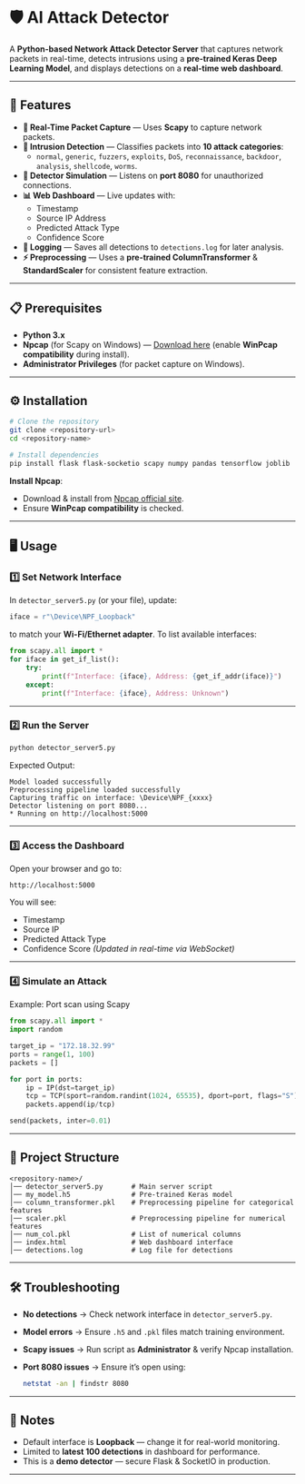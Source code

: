# 🛡️ AI Attack Detector

A **Python-based Network Attack Detector Server** that captures network packets in real-time, detects intrusions using a **pre-trained Keras Deep Learning Model**, and displays detections on a **real-time web dashboard**.

---

## 🚀 **Features**
- **📡 Real-Time Packet Capture** — Uses **Scapy** to capture network packets.
- **🧠 Intrusion Detection** — Classifies packets into **10 attack categories**:
  - `normal`, `generic`, `fuzzers`, `exploits`, `DoS`, `reconnaissance`, `backdoor`, `analysis`, `shellcode`, `worms`.
- **🎯 Detector Simulation** — Listens on **port 8080** for unauthorized connections.
- **📊 Web Dashboard** — Live updates with:
  - Timestamp  
  - Source IP Address  
  - Predicted Attack Type  
  - Confidence Score  
- **📝 Logging** — Saves all detections to `detections.log` for later analysis.
- **⚡ Preprocessing** — Uses a **pre-trained ColumnTransformer** & **StandardScaler** for consistent feature extraction.

---

## 📋 **Prerequisites**
- **Python 3.x**
- **Npcap** (for Scapy on Windows) — [Download here](https://nmap.org/npcap/) (enable **WinPcap compatibility** during install).
- **Administrator Privileges** (for packet capture on Windows).

---

## ⚙️ **Installation**
```bash
# Clone the repository
git clone <repository-url>
cd <repository-name>

# Install dependencies
pip install flask flask-socketio scapy numpy pandas tensorflow joblib

````

**Install Npcap**:

* Download & install from [Npcap official site](https://nmap.org/npcap/).
* Ensure **WinPcap compatibility** is checked.

---

## 🖥️ **Usage**

### **1️⃣ Set Network Interface**

In `detector_server5.py` (or your file), update:

```python
iface = r"\Device\NPF_Loopback"
```

to match your **Wi-Fi/Ethernet adapter**.
To list available interfaces:

```python
from scapy.all import *
for iface in get_if_list():
    try:
        print(f"Interface: {iface}, Address: {get_if_addr(iface)}")
    except:
        print(f"Interface: {iface}, Address: Unknown")
```

---

### **2️⃣ Run the Server**

```bash
python detector_server5.py
```

Expected Output:

```
Model loaded successfully
Preprocessing pipeline loaded successfully
Capturing traffic on interface: \Device\NPF_{xxxx}
Detector listening on port 8080...
* Running on http://localhost:5000
```

---

### **3️⃣ Access the Dashboard**

Open your browser and go to:

```
http://localhost:5000
```

You will see:

* Timestamp
* Source IP
* Predicted Attack Type
* Confidence Score
  *(Updated in real-time via WebSocket)*

---

### **4️⃣ Simulate an Attack**

Example: Port scan using Scapy

```python
from scapy.all import *
import random

target_ip = "172.18.32.99"
ports = range(1, 100)
packets = []

for port in ports:
    ip = IP(dst=target_ip)
    tcp = TCP(sport=random.randint(1024, 65535), dport=port, flags="S")
    packets.append(ip/tcp)

send(packets, inter=0.01)
```

---

## 📂 **Project Structure**

```
<repository-name>/
│── detector_server5.py       # Main server script
│── my_model.h5               # Pre-trained Keras model
│── column_transformer.pkl    # Preprocessing pipeline for categorical features
│── scaler.pkl                # Preprocessing pipeline for numerical features
│── num_col.pkl               # List of numerical columns
│── index.html                # Web dashboard interface
│── detections.log            # Log file for detections
```

---

## 🛠️ **Troubleshooting**

* **No detections** → Check network interface in `detector_server5.py`.
* **Model errors** → Ensure `.h5` and `.pkl` files match training environment.
* **Scapy issues** → Run script as **Administrator** & verify Npcap installation.
* **Port 8080 issues** → Ensure it’s open using:

  ```bash
  netstat -an | findstr 8080
  ```

---

## 📌 **Notes**

* Default interface is **Loopback** — change it for real-world monitoring.
* Limited to **latest 100 detections** in dashboard for performance.
* This is a **demo detector** — secure Flask & SocketIO in production.

---



